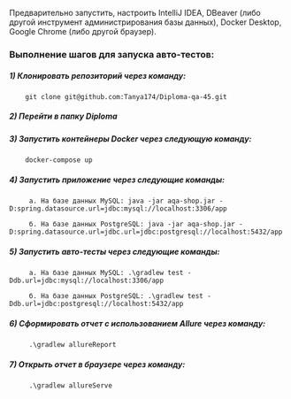 Предварительно запустить, настроить IntelliJ IDEA, DBeaver (либо другой инструмент администрирования базы данных), Docker Desktop, Google Chrome (либо другой браузер).

### Выполнение шагов для запуска авто-тестов:
##### 1) Клонировать репозиторий через команду:
 
        git clone git@github.com:Tanya174/Diploma-qa-45.git

##### 2) Перейти в папку Diploma

##### 3) Запустить контейнеры Docker через следующую команду:

        docker-compose up

##### 4) Запустить приложение через следующие команды:

         а. На базе данных MySQL: java -jar aqa-shop.jar -D:spring.datasource.url=jdbc:mysql://localhost:3306/app

         б. На базе данных PostgreSQL: java -jar aqa-shop.jar -D:spring.datasource.url=jdbc.url=jdbc:postgresql://localhost:5432/app 

##### 5) Запустить авто-тесты через следующие команды:

         а. На базе данных MySQL: .\gradlew test -Ddb.url=jdbc:mysql://localhost:3306/app

         б. На базе данных PostgreSQL: .\gradlew test -Ddb.url=jdbc:postgresql://localhost:5432/app 

##### 6) Сформировать отчет с использованием Allure через команду: 
         .\gradlew allureReport

##### 7) Открыть отчет в браузере через команду: 
         .\gradlew allureServe
